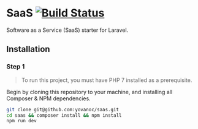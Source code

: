 # SaaS [![Build Status](https://travis-ci.org/yovanoc/saas.svg?branch=master)](https://travis-ci.org/yovanoc/saas)

Software as a Service (SaaS) starter for Laravel.

## Installation

### Step 1

> To run this project, you must have PHP 7 installed as a prerequisite.

Begin by cloning this repository to your machine, and installing all Composer & NPM dependencies.

```bash
git clone git@github.com:yovanoc/saas.git
cd saas && composer install && npm install
npm run dev
```
